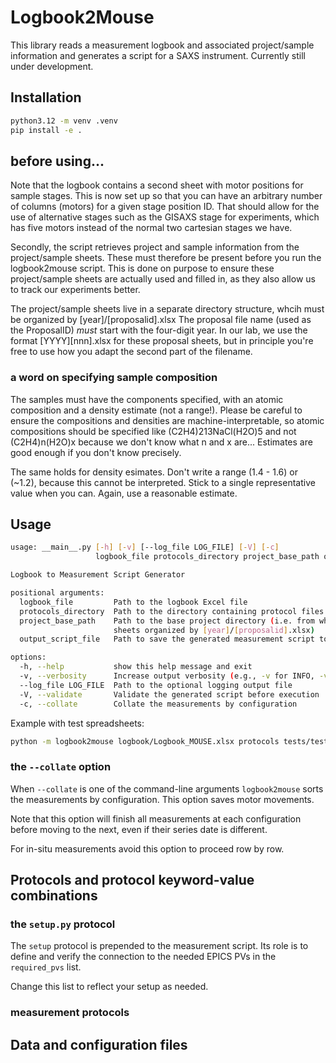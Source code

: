 # Logbook2Mouse

This library reads a measurement logbook and associated project/sample information
and generates a script for a SAXS instrument. Currently still under development.

## Installation

```bash
python3.12 -m venv .venv
pip install -e .
```

## before using... 

Note that the logbook contains a second sheet with motor positions for sample stages. 
This is now set up so that you can have an arbitrary number of columns (motors) for a given stage position ID. 
That should allow for the use of alternative stages such as the GISAXS stage for experiments, which has five motors
instead of the normal two cartesian stages we have. 

Secondly, the script retrieves project and sample information from the project/sample sheets. These must therefore 
be present before you run the logbook2mouse script. This is done on purpose to ensure these project/sample sheets
are actually used and filled in, as they also allow us to track our experiments better. 

The project/sample sheets live in a separate directory structure, whcih must be organized by [year]/[proposalid].xlsx
The proposal file name (used as the ProposalID) *must* start with the four-digit year. In our lab, we use the format
[YYYY][nnn].xlsx for these proposal sheets, but in principle you're free to use how you adapt the second part of the
filename. 

### a word on specifying sample composition
The samples must have the components specified, with an atomic composition and a density estimate (not a range!). 
Please be careful to ensure the compositions and densities are machine-interpretable, so atomic compositions should
be specified like (C2H4)213NaCl(H2O)5 and not (C2H4)n(H2O)x because we don't know what n and x are... Estimates are 
good enough if you don't know precisely. 

The same holds for density esimates. Don't write a range (1.4 - 1.6) or (~1.2), because this cannot be interpreted. 
Stick to a single representative value when you can. Again, use a reasonable estimate.

## Usage

```bash
usage: __main__.py [-h] [-v] [--log_file LOG_FILE] [-V] [-c]
                   logbook_file protocols_directory project_base_path output_script_file

Logbook to Measurement Script Generator

positional arguments:
  logbook_file         Path to the logbook Excel file
  protocols_directory  Path to the directory containing protocol files
  project_base_path    Path to the base project directory (i.e. from where you have the project
                       sheets organized by [year]/[proposalid].xlsx)
  output_script_file   Path to save the generated measurement script to

options:
  -h, --help           show this help message and exit
  -v, --verbosity      Increase output verbosity (e.g., -v for INFO, -vv for DEBUG)
  --log_file LOG_FILE  Path to the optional logging output file
  -V, --validate       Validate the generated script before execution
  -c, --collate        Collate the measurements by configuration
```

Example with test spreadsheets:
```bash
python -m logbook2mouse logbook/Logbook_MOUSE.xlsx protocols tests/testdata/projects test_script.py
```

### the `--collate` option

When `--collate` is one of the command-line arguments `logbook2mouse`
sorts the measurements by configuration. This option saves motor
movements. 

Note that this option will finish all measurements at each
configuration before moving to the next, even if their series date is
different. 

For in-situ measurements avoid this option to proceed row by row. 

## Protocols and protocol keyword-value combinations

### the `setup.py` protocol 

The `setup` protocol is prepended to the measurement script. Its role
is to define and verify the connection to the needed EPICS PVs in the
`required_pvs` list.

Change this list to reflect your setup as needed.

### measurement protocols



## Data and configuration files

